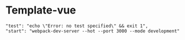 # Template-vue
```
"test": "echo \"Error: no test specified\" && exit 1",
"start": "webpack-dev-server --hot --port 3000 --mode development"
```
